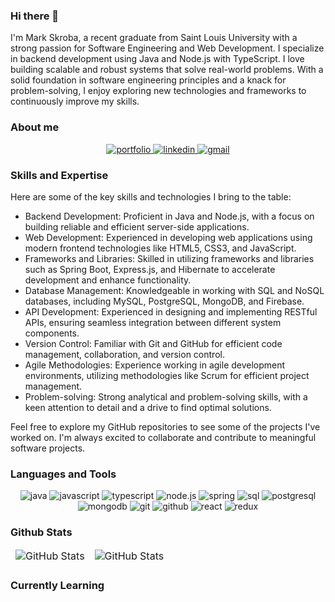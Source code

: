 

<!--
### Hi there 👋
**markskroba/markskroba** is a ✨ _special_ ✨ repository because its `README.md` (this file) appears on your GitHub profile.

Here are some ideas to get you started:

- 🔭 I’m currently working on ...
- 🌱 I’m currently learning ...
- 👯 I’m looking to collaborate on ...
- 🤔 I’m looking for help with ...
- 💬 Ask me about ...
- 📫 How to reach me: ...
- 😄 Pronouns: ...
- ⚡ Fun fact: ...
-->

### Hi there 👋

I'm Mark Skroba, a recent graduate from Saint Louis University with a strong passion for Software Engineering and Web Development. I specialize in backend development using Java and Node.js with TypeScript. I love building scalable and robust systems that solve real-world problems. With a solid foundation in software engineering principles and a knack for problem-solving, I enjoy exploring new technologies and frameworks to continuously improve my skills.

### About me
<div align="center">
<a href="https://markskroba.github.io/resume/">
<img src="https://img.shields.io/badge/check%20out%20my%20Portfolio-042549?style=for-the-badge&logo=moleculer&logoColor=white" alt="portfolio" />
</a>
<a href="https://www.linkedin.com/in/markskroba/">
<img src="https://img.shields.io/badge/visit%20my%20Linkedin-0A66C2?style=for-the-badge&logo=linkedin&logoColor=white" alt="linkedin" />
</a>
<a href="mailto:markskroba@gmail.com">
<img src="https://img.shields.io/badge/email%20me-EA4335?style=for-the-badge&logo=gmail&logoColor=white" alt="gmail" />
</a>
</div>

### Skills and Expertise
Here are some of the key skills and technologies I bring to the table:

- Backend Development: Proficient in Java and Node.js, with a focus on building reliable and efficient server-side applications.
- Web Development: Experienced in developing web applications using modern frontend technologies like HTML5, CSS3, and JavaScript.
- Frameworks and Libraries: Skilled in utilizing frameworks and libraries such as Spring Boot, Express.js, and Hibernate to accelerate development and enhance functionality.
- Database Management: Knowledgeable in working with SQL and NoSQL databases, including MySQL, PostgreSQL, MongoDB, and Firebase.
- API Development: Experienced in designing and implementing RESTful APIs, ensuring seamless integration between different system components.
- Version Control: Familiar with Git and GitHub for efficient code management, collaboration, and version control.
- Agile Methodologies: Experience working in agile development environments, utilizing methodologies like Scrum for efficient project management.
- Problem-solving: Strong analytical and problem-solving skills, with a keen attention to detail and a drive to find optimal solutions.

Feel free to explore my GitHub repositories to see some of the projects I've worked on. I'm always excited to collaborate and contribute to meaningful software projects.

### Languages and Tools

<div align="center">
<img src="https://img.shields.io/badge/Java-ED8B00?style=for-the-badge&logo=openjdk&logoColor=white" alt="java" />
<img src="https://img.shields.io/badge/JavaScript-F7DF1E?style=for-the-badge&logo=javascript&logoColor=black" alt="javascript" />
<img src="https://img.shields.io/badge/TypeScript-3178C6?style=for-the-badge&logo=typescript&logoColor=white" alt="typescript" />
<img src="https://img.shields.io/badge/Node.js-43853D?style=for-the-badge&logo=node.js&logoColor=white" alt="node.js" />
<img src="https://img.shields.io/badge/Spring-6DB33F?style=for-the-badge&logo=spring&logoColor=white" alt="spring" />
<img src="https://img.shields.io/badge/SQL-407AFC?style=for-the-badge&logo=icloud&logoColor=white" alt="sql" />
<img src="https://img.shields.io/badge/postgresql-336791?style=for-the-badge&logo=postgresql&logoColor=white" alt="postgresql" />
<img src="https://img.shields.io/badge/MongoDB-4EA94B?style=for-the-badge&logo=mongodb&logoColor=white" alt="mongodb" />
<img src="https://img.shields.io/badge/Git-F05032?style=for-the-badge&logo=git&logoColor=white" alt="git" />
<img src="https://img.shields.io/badge/GitHub-100000?style=for-the-badge&logo=github&logoColor=white" alt="github" />
<img src="https://img.shields.io/badge/React-61DAFB?style=for-the-badge&logo=react&logoColor=black" alt="react" />
<img src="https://img.shields.io/badge/Redux-764ABC?style=for-the-badge&logo=redux&logoColor=white" alt="redux" />
</div>

### Github Stats
<div>
<table align="center" border="0" cellpadding="0" cellspacing="0">
  <thead>
    <tr>
      <td>
        <img
          src="https://github-readme-stats-lilac-five-60.vercel.app/api?username=markskroba&show_icons=true&locale=en&theme=gruvbox"
          alt="GitHub Stats"
        />
      </td>
      <td>
        <img
          src="https://streak-stats.demolab.com/?user=markskroba&theme=gruvbox"
          alt="GitHub Stats"
        />
      </td>
    </tr>
  </thead>
</table>
</div>

### Currently Learning

